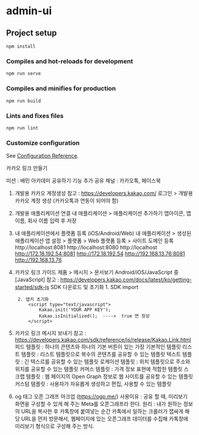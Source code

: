 # admin-ui

## Project setup
```
npm install
```

### Compiles and hot-reloads for development
```
npm run serve
```

### Compiles and minifies for production
```
npm run build
```

### Lints and fixes files
```
npm run lint
```

### Customize configuration
See [Configuration Reference](https://cli.vuejs.org/config/).


카카오 링크 만들기

미션 : 배민 아카데미 공유하기 기능 추가
공유 채널 : 카카오톡, 페이스북

1. 개발용 카카오 계정생성
    참고 : https://developers.kakao.com/
    로그인 > 개발용 카카오 계정 생성 (카카오톡과 연동이 되어야 함)

2. 개발용 애플리케이션 연결
    내 애플리케이션 > 애플리케이션 추가하기
    앱아이콘, 앱 이름, 회사 이름 입력 후 저장

3. 내 애플리케이션에서 플랫폼 등록 (iOS/Android/Web)
    내 애플리케이션 > 생성된 애플리케이션
    앱 설정 > 플랫폼 > Web 플랫폼 등록 > 사이트 도메인 등록
        http://localhost:8081
        http://localhost:8080
        http://localhost
        http://172.18.192.54:8081
        http://172.18.192.54
        http://192.168.13.76:8081
        http://192.168.13.76

3. 카카오 링크 가이드
    제품 > 메시지 > 문서보기
    Android/iOS/JavaScript 중 [JavaScript]
    참고 : https://developers.kakao.com/docs/latest/ko/getting-started/sdk-js
    SDK 다운로드 및 초기화
        1. SDK import
            <script type="text/javascript" src="https://developers.kakao.com/sdk/js/kakao.js"></script>

        2. 앱키 초기화
            <script type="text/javascript">
                Kakao.init('YOUR APP KEY');
                Kakao.isInitialized();  ---->  true 면 정상
            </script>

4. 카카오 링크 메시지 보내기
    참고 : https://developers.kakao.com/sdk/reference/js/release/Kakao.Link.html
    피드 템플릿 : 하나의 콘텐츠와 하나의 기본 버튼이 있는 가장 기본적인 템플릿
    리스트 템플릿 : 리스트 템플릿으로 복수의 콘텐츠를 공유할 수 있는 템플릿
    텍스트 템플릿 : 긴 텍스르를 공유할 수 있는 템플릿
    로케이션 템플릿 : 위치 템플릿으로 주소와 위치를 공유할 수 있는 템플릿
    커머스 템플릿 : 가격 정보 표현에 적합한 템플릿
    스크랩 템플릿 : 웹 페이지의 Open Graph 정보로 웹 사이트를 공유할 수 있는 템플릿
    커스텀 템플릿 : 사용자가 자유롭게 생성하고 편집, 사용할 수 있는 템플릿

5. og 태그
    오픈 그래프 마크업 (https://ogp.me/)
    사용이유 : 공유 할 때, 미리보기 화면을 구성할 수 있게 해 주는 Meta를 오픈그래프라 한다.
    원리 : 내가 원하는 정보의 URL을 복사한 후 카톡창에 붙여넣는 순간 카톡에서 일하는 크롤러가 잽싸게 해당 URL을 먼저 방문해서,
    웹페이지에 있는 오픈그래프 데이터를 수집해 카톡창에 미리보기 형식으로 구성해 주는 방식.



